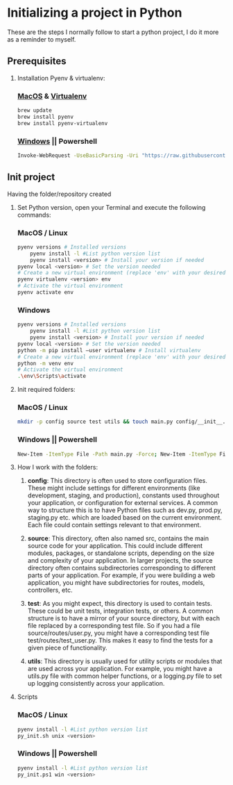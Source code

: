 # Initializing a project in Python
These are the steps I normally follow to start a python project, I do it more as a reminder to myself.

## Prerequisites
1. Installation Pyenv & virtualenv:

    ### [MacOS](https://github.com/pyenv/pyenv 'Pyenv repo') & [Virtualenv](https://github.com/pyenv/pyenv-virtualenv 'Virtualenv repo')
    ```bash
    brew update
    brew install pyenv
    brew install pyenv-virtualenv
    ```
    ### [Windows](https://github.com/pyenv-win/pyenv-win 'Pyenv-win') || Powershell
    ```bash
    Invoke-WebRequest -UseBasicParsing -Uri "https://raw.githubusercontent.com/pyenv-win/pyenv-win/master/pyenv-win/install-pyenv-win.ps1" -OutFile "./install-pyenv-win.ps1"; &"./install-pyenv-win.ps1"
    ```
## Init project
Having the folder/repository created
1. Set Python version, open your Terminal and execute the following commands:

    ### MacOS / Linux
    ```bash
    pyenv versions # Installed versions
        pyenv install -l #List python version list
        pyenv install <version> # Install your version if needed
    pyenv local <version> # Set the version needed
    # Create a new virtual environment (replace 'env' with your desired environment name)
    pyenv virtualenv <version> env
    # Activate the virtual environment
    pyenv activate env
    ```
    ### Windows
    ```bash
    pyenv versions # Installed versions
        pyenv install -l #List python version list
        pyenv install <version> # Install your version if needed
    pyenv local <version> # Set the version needed
    python -m pip install –user virtualenv # Install virtualenv
    # Create a new virtual environment (replace 'env' with your desired environment name)
    python -m venv env
    # Activate the virtual environment
    .\env\Scripts\activate 
    ```
2. Init required folders:
    ### MacOS / Linux
    ```bash
    mkdir -p config source test utils && touch main.py config/__init__.py source/__init__.py test/__init__.py utils/__init__.py
    ```
    ### Windows || Powershell
    ```bash
    New-Item -ItemType File -Path main.py -Force; New-Item -ItemType File -Path .\config\__init__.py -Force; New-Item -ItemType File -Path .\source\__init__.py -Force; New-Item -ItemType File -Path .\test\__init__.py -Force; New-Item -ItemType File -Path .\utils\__init__.py -Force
    ```

3. How I work with the folders:
    1. **config**: This directory is often used to store configuration files. These might include settings for different environments (like development, staging, and production), constants used throughout your application, or configuration for external services.
    A common way to structure this is to have Python files such as dev.py, prod.py, staging.py etc. which are loaded based on the current environment. Each file could contain settings relevant to that environment.

    2. **source**: This directory, often also named src, contains the main source code for your application. This could include different modules, packages, or standalone scripts, depending on the size and complexity of your application.
    In larger projects, the source directory often contains subdirectories corresponding to different parts of your application. For example, if you were building a web application, you might have subdirectories for routes, models, controllers, etc.

    3. **test**: As you might expect, this directory is used to contain tests. These could be unit tests, integration tests, or others. A common structure is to have a mirror of your source directory, but with each file replaced by a corresponding test file.
    So if you had a file source/routes/user.py, you might have a corresponding test file test/routes/test_user.py. This makes it easy to find the tests for a given piece of functionality.

    4. **utils**: This directory is usually used for utility scripts or modules that are used across your application. For example, you might have a utils.py file with common helper functions, or a logging.py file to set up logging consistently across your application.

4. Scripts
    ### MacOS / Linux
    ```bash
    pyenv install -l #List python version list
    py_init.sh unix <version>
    ```
    ### Windows || Powershell
    ```bash
    pyenv install -l #List python version list
    py_init.ps1 win <version>
    ```